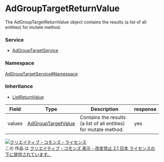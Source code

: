 

# AdGroupTargetReturnValue

The AdGroupTargetReturnValue object contains the results (a list of all entities) for mutate method.

### Service

+ [AdGroupTargetService](../../services/AdGroupTargetService.md)

### Namespace

[AdGroupTargetService#Namespace](../../services/AdGroupTargetService.md#namespace)

### Inheritance

+ [ListReturnValue](../Common/ListReturnValue.md)

| Field | Type | Description | response |
| ----- | ---- | ----------- | -------- |
| values | [AdGroupTargetValue](./AdGroupTargetValue.md) | Contains the results (a list of all entities) for mutate method. | yes | |

<a rel="license" href="http://creativecommons.org/licenses/by-nd/2.1/jp/"><img alt="クリエイティブ・コモンズ・ライセンス" style="border-width:0" src="https://i.creativecommons.org/l/by-nd/2.1/jp/88x31.png" /></a><br />この 作品 は <a rel="license" href="http://creativecommons.org/licenses/by-nd/2.1/jp/">クリエイティブ・コモンズ 表示 - 改変禁止 2.1 日本 ライセンスの下に提供されています。</a>
